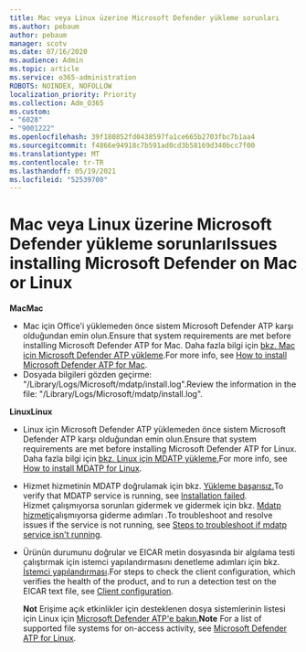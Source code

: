 ```yaml
---
title: Mac veya Linux üzerine Microsoft Defender yükleme sorunları
ms.author: pebaum
author: pebaum
manager: scotv
ms.date: 07/16/2020
ms.audience: Admin
ms.topic: article
ms.service: o365-administration
ROBOTS: NOINDEX, NOFOLLOW
localization_priority: Priority
ms.collection: Adm_O365
ms.custom:
- "6028"
- "9001222"
ms.openlocfilehash: 39f180852fd0438597fa1ce665b2703fbc7b1aa4
ms.sourcegitcommit: f4866e94918c7b591ad0cd3b58169d340bcc7f00
ms.translationtype: MT
ms.contentlocale: tr-TR
ms.lasthandoff: 05/19/2021
ms.locfileid: "52539700"
---
```

# <a name="issues-installing-microsoft-defender-on-mac-or-linux"></a><span data-ttu-id="a404b-102">Mac veya Linux üzerine Microsoft Defender yükleme sorunları</span><span class="sxs-lookup"><span data-stu-id="a404b-102">Issues installing Microsoft Defender on Mac or Linux</span></span>

<span data-ttu-id="a404b-103">**Mac**</span><span class="sxs-lookup"><span data-stu-id="a404b-103">**Mac**</span></span>

- <span data-ttu-id="a404b-104">Mac için Office'i yüklemeden önce sistem Microsoft Defender ATP karşı olduğundan emin olun.</span><span class="sxs-lookup"><span data-stu-id="a404b-104">Ensure that system requirements are met before installing Microsoft Defender ATP for Mac.</span></span> <span data-ttu-id="a404b-105">Daha fazla bilgi için [bkz. Mac için Microsoft Defender ATP yükleme](/windows/security/threat-protection/microsoft-defender-atp/microsoft-defender-atp-mac#how-to-install-microsoft-defender-atp-for-mac).</span><span class="sxs-lookup"><span data-stu-id="a404b-105">For more info, see [How to install Microsoft Defender ATP for Mac](/windows/security/threat-protection/microsoft-defender-atp/microsoft-defender-atp-mac#how-to-install-microsoft-defender-atp-for-mac).</span></span>  
- <span data-ttu-id="a404b-106">Dosyada bilgileri gözden geçirme: "/Library/Logs/Microsoft/mdatp/install.log".</span><span class="sxs-lookup"><span data-stu-id="a404b-106">Review the information in the file: "/Library/Logs/Microsoft/mdatp/install.log".</span></span>

<span data-ttu-id="a404b-107">**Linux**</span><span class="sxs-lookup"><span data-stu-id="a404b-107">**Linux**</span></span>

- <span data-ttu-id="a404b-108">Linux için Microsoft Defender ATP yüklemeden önce sistem Microsoft Defender ATP karşı olduğundan emin olun.</span><span class="sxs-lookup"><span data-stu-id="a404b-108">Ensure that system requirements are met before installing Microsoft Defender ATP for Linux.</span></span> <span data-ttu-id="a404b-109">Daha fazla bilgi için [bkz. Linux için MDATP yükleme.](/windows/security/threat-protection/microsoft-defender-atp/microsoft-defender-atp-linux#system-requirements)</span><span class="sxs-lookup"><span data-stu-id="a404b-109">For more info, see [How to install MDATP for Linux](/windows/security/threat-protection/microsoft-defender-atp/microsoft-defender-atp-linux#system-requirements).</span></span> 
- <span data-ttu-id="a404b-110">Hizmet hizmetinin MDATP doğrulamak için bkz. [Yükleme başarısız.](/windows/security/threat-protection/microsoft-defender-atp/linux-support-install#installation-failed)</span><span class="sxs-lookup"><span data-stu-id="a404b-110">To verify that MDATP service is running, see [Installation failed](/windows/security/threat-protection/microsoft-defender-atp/linux-support-install#installation-failed).</span></span>  
    <span data-ttu-id="a404b-111">Hizmet çalışmıyorsa sorunları gidermek ve gidermek için bkz. [Mdatp hizmeti](/windows/security/threat-protection/microsoft-defender-atp/linux-support-install#steps-to-troubleshoot-if-mdatp-service-isnt-running)çalışmıyorsa giderme adımları .</span><span class="sxs-lookup"><span data-stu-id="a404b-111">To troubleshoot and resolve issues if the service is not running, see [Steps to troubleshoot if mdatp service isn't running](/windows/security/threat-protection/microsoft-defender-atp/linux-support-install#steps-to-troubleshoot-if-mdatp-service-isnt-running).</span></span>
- <span data-ttu-id="a404b-112">Ürünün durumunu doğrular ve EICAR metin dosyasında bir algılama testi çalıştırmak için istemci yapılandırmasını denetleme adımları için bkz. [İstemci yapılandırması](/windows/security/threat-protection/microsoft-defender-atp/linux-install-manually#client-configuration).</span><span class="sxs-lookup"><span data-stu-id="a404b-112">For steps to check the client configuration, which verifies the health of the product, and to run a detection test on the EICAR text file, see [Client configuration](/windows/security/threat-protection/microsoft-defender-atp/linux-install-manually#client-configuration).</span></span>  

    <span data-ttu-id="a404b-113">**Not** Erişime açık etkinlikler için desteklenen dosya sistemlerinin listesi için Linux için [Microsoft Defender ATP'e bakın.](/windows/security/threat-protection/microsoft-defender-atp/microsoft-defender-atp-linux#system-requirements)</span><span class="sxs-lookup"><span data-stu-id="a404b-113">**Note** For a list of supported file systems for on-access activity, see [Microsoft Defender ATP for Linux](/windows/security/threat-protection/microsoft-defender-atp/microsoft-defender-atp-linux#system-requirements).</span></span>